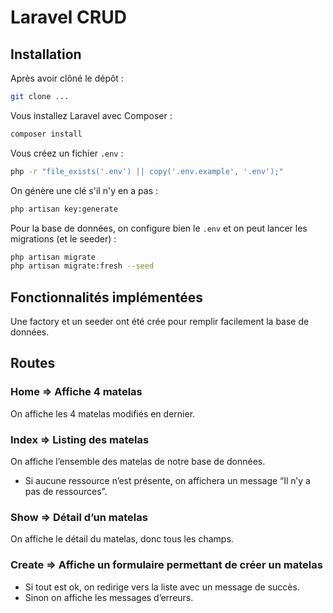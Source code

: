 # Laravel CRUD

## Installation

Après avoir clôné le dépôt :

```bash
git clone ...
```

Vous installez Laravel avec Composer :

```bash
composer install
```

Vous créez un fichier `.env` :

```bash
php -r "file_exists('.env') || copy('.env.example', '.env');"
```

On génère une clé s'il n'y en a pas :

```bash
php artisan key:generate
```

Pour la base de données, on configure bien le `.env` et on peut lancer les migrations (et le seeder) :

```bash
php artisan migrate
php artisan migrate:fresh --seed
```

## Fonctionnalités implémentées
Une factory et un seeder ont été crée pour remplir facilement la base de données. 

## Routes
### Home ⇒ Affiche 4 matelas
On affiche les 4 matelas modifiés en dernier.

### Index ⇒  Listing des matelas 
On affiche l’ensemble des matelas de notre base de données. 
- Si aucune ressource n’est présente, on affichera un message “Il n’y a pas de ressources”.

### Show ⇒ Détail d’un matelas 
On affiche le détail du matelas, donc tous les champs. 

### Create ⇒ Affiche un formulaire permettant de créer un matelas 
- Si tout est ok, on redirige vers la liste avec un message de succès.
- Sinon on affiche les messages d’erreurs. 
